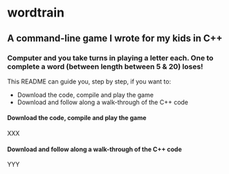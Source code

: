 # wordtrain #
## A command-line game I wrote for my kids in C++ ##
### Computer and you take turns in playing a letter each. One to complete a word (between length between 5 & 20) loses! ###

This README can guide you, step by step, if you want to:
* Download the code, compile and play the game
* Download and follow along a walk-through of the C++ code

#### Download the code, compile and play the game ####

XXX

#### Download and follow along a walk-through of the C++ code ####

YYY
